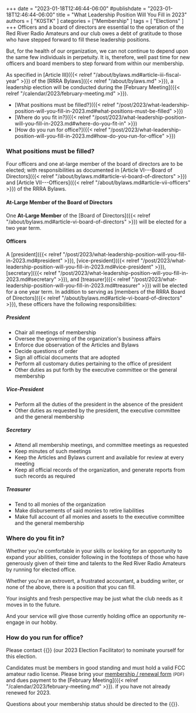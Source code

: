+++
date = "2023-01-18T12:46:44-06:00"
#publishdate = "2023-01-18T12:46:44-06:00"
title = "What Leadership Position Will You Fill in 2023"
authors = [ "K0STK" ]
categories = ["Membership" ]
tags = [ "Elections" ]
+++
Officers and a board of directors are essential to the operation of
the Red River Radio Amateurs and our club owes a debt of gratitude to
those who have stepped forward to fill these leadership positions.

But, for the health of our organization, we can not continue to depend upon the
same few individuals in perpetuity. It is, therefore, well past time for new
officers and board members to step forward from within our membership.

As specified in 
[Article III]({{< relref "/about/bylaws.md#article-iii-fiscal-year" >}}) of the
[RRRA Bylaws]({{< relref "/about/bylaws.md" >}}),
a leadership election will be conducted during the
[February Meeting]({{< relref "/calendar/2023/february-meeting.md" >}}).

* [What positions must be filled?]({{< relref "/post/2023/what-leadership-position-will-you-fill-in-2023.md#what-positions-must-be-filled" >}})
* [Where do you fit in?]({{< relref "/post/2023/what-leadership-position-will-you-fill-in-2023.md#where-do-you-fit-in" >}})
* [How do you run for office?]({{< relref "/post/2023/what-leadership-position-will-you-fill-in-2023.md#how-do-you-run-for-office" >}})

<!--more-->

### What positions must be filled?

Four officers and one at-large member of the board of directors are to be
elected; with responsibilities as documented in
[Article VI---Board of Directors]({{< relref "/about/bylaws.md#article-vi-board-of-directors" >}}) and
[Article VII---Officers]({{< relref "/about/bylaws.md#article-vii-officers" >}})
of the RRRA Bylaws.

#### At-Large Member of the Board of Directors

One **At-Large Member** of the
[Board of Directors]({{< relref "/about/bylaws.md#article-vi-board-of-directors" >}})
will be elected for a two year term.

#### Officers

A [president]({{< relref "/post/2023/what-leadership-position-will-you-fill-in-2023.md#president" >}}),
[vice-president]({{< relref "/post/2023/what-leadership-position-will-you-fill-in-2023.md#vice-president" >}}),
[secretary]({{< relref "/post/2023/what-leadership-position-will-you-fill-in-2023.md#secretary" >}}), and
[treasurer]({{< relref "/post/2023/what-leadership-position-will-you-fill-in-2023.md#treasurer" >}})
will be elected for a one year term. In addition to serving as
[members of the RRRA Board of Directors]({{< relref "/about/bylaws.md#article-vi-board-of-directors" >}}),
these officers have the following responsibilities:

##### President

* Chair all meetings of membership
* Oversee the governing of the organization's business affairs
* Enforce due observation of the Articles and Bylaws
* Decide questions of order
* Sign all official documents that are adopted
* Perform all customary duties pertaining to the office of president
* Other duties as put forth by the executive committee or the general membership

##### Vice-President

* Perform all the duties of the president in the absence of the president
* Other duties as requested by the president, the executive committee and the general membership

##### Secretary

* Attend all membership meetings, and committee meetings as requested
* Keep minutes of such meetings
* Keep the Articles and Bylaws current and available for review at every meeting
* Keep all official records of the organization, and generate reports from such records as required

##### Treasurer

* Tend to all monies of the organization
* Make disbursements of said monies to retire liabilities
* Make full account of all monies and assets to the executive committee and the general membership

### Where do you fit in?

Whether you're comfortable in your skills or looking for an opportunity
to expand your abilities, consider following in the footsteps of those
who have generously given of their time and talents to
the Red River Radio Amateurs by running for elected office.

Whether you're an extrovert, a frustrated accountant, a budding
writer, or none of the above, there is a position that you can fill.

Your insights and fresh perspective may be just what the club needs as
it moves in to the future.

And your service will give those currently holding office an opportunity 
re-engage in our hobby.

### How do you run for office?

Please contact {{<mailto id="K0STK" option="name" subject="2023 election candiate" >}}
(our 2023 Election Facilitator) to nominate yourself for this election.

Candidates must be members in good standing and must hold a valid FCC
amateur radio license. Please bring your
[membership / renewal form](/s/3iOnHKqxHlaDxxv)
<span style="font-size:smaller">(PDF)</span>
and dues payment to the
[February Meeting]({{< relref "/calendar/2023/february-meeting.md" >}}).
if you have not already renewed for 2023.

Questions about your membership status should be directed to
the {{<mailto id="treasurer" subject="What is my RRRA membership status?" >}}.

